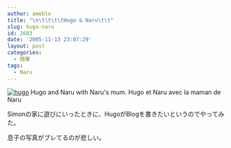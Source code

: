 ```yaml
---
author: ameblo
title: "\n\t\t\t\tHugo & Naru\t\t"
slug: hugo-naru
id: 2603
date: '2005-11-13 23:07:29'
layout: post
categories:
  - 随筆
tags:
  - Naru
---
```


[![hugo](http://blog-imgs-42.fc2.com/a/k/i/akihikofr/blog_import_4f563f248323e.jpg)](http://blog-imgs-42.fc2.com/a/k/i/akihikofr/blog_import_4f563f2497254.jpg) Hugo and Naru with Naru's mum. Hugo et Naru avec la maman de Naru

Simonの家に遊びにいったときに、HugoがBlogを書きたいというのでやってみた。

息子の写真がブレてるのが悲しい。